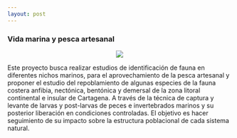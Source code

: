 ```yaml
---
layout: post
---
```


<div class="bradcam_area breadcam_bg overlay d-flex align-items-center justify-content-center">
        <div class="container">
            <div class="row">
                <div class="col-xl-12">
                    <div class="bradcam_text text-center">
                        <h3>Vida marina y pesca artesanal</h3>
                    </div>
                </div>
            </div>
        </div>
</div>

<section class="blog_area single-post-area section-padding">
      <div class="container">
         <div class="row">
            <div class="col-lg-12 posts-list">
               <div class="single-post">
                  <div class="blog_details">
<p style="text-align: center">
<img  src="{{ '/assets/images/paginas/vida-marina-y-pesca-artesanal.png' | prepend: site.baseurl }}"><br/>
</p>
<p>Este proyecto busca realizar estudios de identificación de fauna en diferentes nichos marinos, para el aprovechamiento de la pesca artesanal y proponer el estudio del repoblamiento de algunas especies de la fauna costera anfibia, nectónica, bentónica y demersal de la zona litoral continental e insular de Cartagena. A través de la técnica de captura y levante de larvas y post-larvas de peces e invertebrados marinos y su posterior liberación en condiciones controladas. El objetivo es hacer seguimiento de su impacto sobre la estructura poblacional de cada sistema natural.</p>
                  </div>
               </div>
            </div>
         </div>
      </div>

</section>